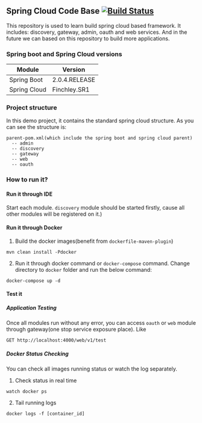 ## Spring Cloud Code Base [![Build Status](https://travis-ci.org/sgyyz/spring-cloud-codebase.svg?branch=master)](https://travis-ci.org/sgyyz/spring-cloud-codebase)
This repository is used to learn build spring cloud based framework. It includes: discovery, gateway, admin, oauth and web services. 
And in the future we can based on this repository to build more applications.

### Spring boot and Spring Cloud versions
|Module|Version|
-------|---------
|Spring Boot| 2.0.4.RELEASE|
|Spring Cloud| Finchley.SR1 | 


### Project structure
In this demo project, it contains the standard spring cloud structure. As you can see
the structure is:
```
parent-pom.xml(which include the spring boot and spring cloud parent)
  -- admin
  -- discovery
  -- gateway
  -- web
  -- oauth
```

### How to run it?
#### Run it through IDE
Start each module. `discovery` module should be started firstly, cause all other modules will be registered on it.)
#### Run it through Docker
1. Build the docker images(benefit from `dockerfile-maven-plugin`)
```
mvn clean install -Pdocker
```
2. Run it through docker command or `docker-compose` command. Change directory to `docker` folder and run the below command:
```
docker-compose up -d
```
#### Test it
##### Application Testing
Once all modules run without any error, you can access `oauth` or `web` module through gateway(one stop service exposure place).
Like
```
GET http://localhost:4000/web/v1/test
```
##### Docker Status Checking
You can check all images running status or watch the log separately.
1. Check status in real time
```
watch docker ps
```
2. Tail running logs
```
docker logs -f [container_id]
```
